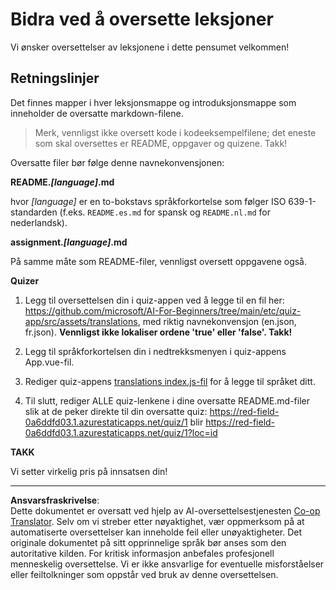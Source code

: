 <!--
CO_OP_TRANSLATOR_METADATA:
{
  "original_hash": "62b3e3ad5182edb905eec649a87eeeb4",
  "translation_date": "2025-08-28T16:06:15+00:00",
  "source_file": "etc/TRANSLATIONS.md",
  "language_code": "no"
}
-->
# Bidra ved å oversette leksjoner

Vi ønsker oversettelser av leksjonene i dette pensumet velkommen!

## Retningslinjer

Det finnes mapper i hver leksjonsmappe og introduksjonsmappe som inneholder de oversatte markdown-filene.

> Merk, vennligst ikke oversett kode i kodeeksempelfilene; det eneste som skal oversettes er README, oppgaver og quizene. Takk!

Oversatte filer bør følge denne navnekonvensjonen:

**README._[language]_.md**

hvor _[language]_ er en to-bokstavs språkforkortelse som følger ISO 639-1-standarden (f.eks. `README.es.md` for spansk og `README.nl.md` for nederlandsk).

**assignment._[language]_.md**

På samme måte som README-filer, vennligst oversett oppgavene også.

**Quizer**

1. Legg til oversettelsen din i quiz-appen ved å legge til en fil her: https://github.com/microsoft/AI-For-Beginners/tree/main/etc/quiz-app/src/assets/translations, med riktig navnekonvensjon (en.json, fr.json). **Vennligst ikke lokaliser ordene 'true' eller 'false'. Takk!**

2. Legg til språkforkortelsen din i nedtrekksmenyen i quiz-appens App.vue-fil.

3. Rediger quiz-appens [translations index.js-fil](https://github.com/microsoft/AI-For-Beginners/blob/main/etc/quiz-app/src/assets/translations/index.js) for å legge til språket ditt.

4. Til slutt, rediger ALLE quiz-lenkene i dine oversatte README.md-filer slik at de peker direkte til din oversatte quiz: https://red-field-0a6ddfd03.1.azurestaticapps.net/quiz/1 blir https://red-field-0a6ddfd03.1.azurestaticapps.net/quiz/1?loc=id

**TAKK**

Vi setter virkelig pris på innsatsen din!

---

**Ansvarsfraskrivelse**:  
Dette dokumentet er oversatt ved hjelp av AI-oversettelsestjenesten [Co-op Translator](https://github.com/Azure/co-op-translator). Selv om vi streber etter nøyaktighet, vær oppmerksom på at automatiserte oversettelser kan inneholde feil eller unøyaktigheter. Det originale dokumentet på sitt opprinnelige språk bør anses som den autoritative kilden. For kritisk informasjon anbefales profesjonell menneskelig oversettelse. Vi er ikke ansvarlige for eventuelle misforståelser eller feiltolkninger som oppstår ved bruk av denne oversettelsen.